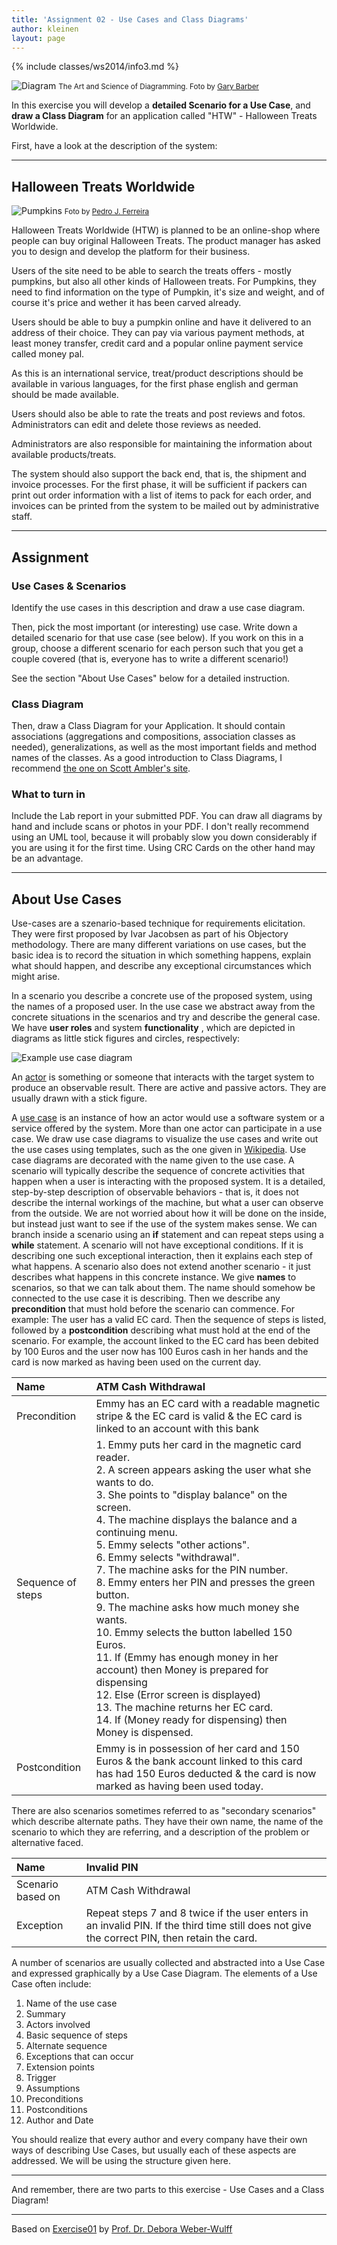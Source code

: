 ```yaml
---
title: 'Assignment 02 - Use Cases and Class Diagrams'
author: kleinen
layout: page
---
```

{% include classes/ws2014/info3.md %}

![Diagram](../images/effective-diagrams.jpg "pumpkins")
<small class = "float-right">The Art and Science of Diagramming. Foto by [Gary Barber](https://www.flickr.com/photos/cannedtuna/8115853847)</small>

In this exercise you will develop a **detailed Scenario for a Use Case**, and **draw a Class Diagram** for an application called "HTW" - Halloween Treats Worldwide.

First, have a look at the description of the system:
***
## Halloween Treats Worldwide
 ![Pumpkins](../images/pumpkins-wide.jpg "pumpkins")
<small class = "float-right">Foto by [Pedro J. Ferreira](https://www.flickr.com/photos/pedroferrer/3615212504)</small>

Halloween Treats Worldwide (HTW) is planned to be an online-shop where people can buy original Halloween Treats. The product manager has asked you to design and develop the platform for their business.

Users of the site need to be able to search the treats offers - mostly pumpkins, but also all other kinds of Halloween treats. For Pumpkins, they need to find information on the type of Pumpkin, it's size and weight, and of course it's price and wether it has been carved already.

Users should be able to buy a pumpkin online and have it delivered to an address of their choice. They can pay via various payment methods, at least money transfer, credit card and a popular online payment service called money pal.

As this is an international service, treat/product descriptions should be available in various languages, for the first phase english and german should be made available.

Users should also be able to rate the treats and post reviews and fotos. Administrators can edit and delete those reviews as needed.

Administrators are also responsible for maintaining the information about available products/treats.

The system should also support the back end, that is, the shipment and invoice processes.
For the first phase, it will be sufficient if packers can print out order information with a list of items to pack for each order, and invoices can be printed from the system to be mailed out by administrative staff.

***

## Assignment

### Use Cases & Scenarios

Identify the use cases in this description and draw a use case diagram.

Then, pick the most important (or interesting) use case. Write down a detailed scenario for that use case (see below). If you work on this in a group, choose a different scenario for each person such that you get a couple covered (that is, everyone has to write a different scenario!)

See the section "About Use Cases" below for a detailed instruction.

### Class Diagram

Then, draw a Class Diagram for your Application. It should contain associations (aggregations and compositions, association classes as needed), generalizations, as well as the most important fields and method names of the classes. As a good introduction to Class Diagrams, I recommend [the one on Scott Ambler's site](https://www.agilemodeling.com/artifacts/classDiagram.htm).


### What to turn in

Include the Lab report in your submitted PDF. You can draw all diagrams by hand and include scans or photos in your PDF. I don't really recommend using an UML tool, because it will probably slow you down considerably if you are using it for the first time. Using CRC Cards on the other hand may be an advantage.

----

## About Use Cases
Use-cases are a szenario-based technique for requirements elicitation. They were first proposed by Ivar Jacobsen as part of his Objectory methodology. There are many different variations on use cases, but the basic idea is to record the situation in which something happens, explain what should happen, and describe any exceptional circumstances which might arise.

In a scenario you describe a concrete use of the proposed system, using the names of a proposed user. In the use case we abstract away from the concrete situations in the scenarios and try and describe the general case. We have **user roles** and system **functionality** , which are depicted in diagrams as little stick figures and circles, respectively:

  ![Example use case diagram](../images/usecase.png)

An [actor](https://en.wikipedia.org/wiki/Actor_%28UML%29) is something or someone that interacts with the target system to produce an observable result. There are active and passive actors. They are usually drawn with a stick figure.

A [use case][2] is an instance of how an actor would use a software system or a service offered by the system. More than one actor can participate in a use case. We draw use case diagrams to visualize the use cases and write out the use cases using templates, such as the one given in [Wikipedia][2]. Use case diagrams are decorated with the name given to the use case. A scenario will typically describe the sequence of concrete activities that happen when a user is interacting with the proposed system. It is a detailed, step-by-step description of observable behaviors - that is, it does not describe the internal workings of the machine, but what a user can observe from the outside. We are not worried about how it will be done on the inside, but instead just want to see if the use of the system makes sense. We can branch inside a scenario using an **if** statement and can repeat steps using a **while** statement. A scenario will not have exceptional conditions. If it is describing one such exceptional interaction, then it explains each step of what happens. A scenario also does not extend another scenario - it just describes what happens in this concrete instance. We give **names** to scenarios, so that we can talk about them. The name should somehow be connected to the use case it is describing. Then we describe any **precondition** that must hold before the scenario can commence. For example: The user has a valid EC card. Then the sequence of steps is listed, followed by a **postcondition** describing what must hold at the end of the scenario. For example, the account linked to the EC card has been debited by 100 Euros and the user now has 100 Euros cash in her hands and the card is now marked as having been used on the current day.

| Name              | ATM Cash Withdrawal                                                                                                                                                                                                                                                                                                                                                                                                                                                                                                                                                                                                                                                                                                                                                |
|:------------------|:-------------------------------------------------------------------------------------------------------------------------------------------------------------------------------------------------------------------------------------------------------------------------------------------------------------------------------------------------------------------------------------------------------------------------------------------------------------------------------------------------------------------------------------------------------------------------------------------------------------------------------------------------------------------------------------------------------------------------------------------------------------------|
| Precondition      | Emmy has an EC card with a readable magnetic stripe & the EC card is valid & the EC card is linked to an account with this bank                                                                                                                                                                                                                                                                                                                                                                                                                                                                                                                                                                                                                                    |
| Sequence of steps | 1. Emmy puts her card in the magnetic card reader.<br/>2. A screen appears asking the user what she wants to do.<br/>3. She points to "display balance" on the screen.<br/>4. The machine displays the balance and a continuing menu.<br/>5. Emmy selects "other actions".<br/>6. Emmy selects "withdrawal".<br/>7. The machine asks for the PIN number.<br/>8. Emmy enters her PIN and presses the green button.<br/>9. The machine asks how much money she wants.<br/>10. Emmy selects the button labelled 150 Euros.<br/>11. If (Emmy has enough money in her account) then Money is prepared for dispensing<br/>12. Else (Error screen is displayed)<br/>13. The machine returns her EC card.<br/>14. If (Money ready for dispensing) then Money is dispensed. |
| Postcondition     | Emmy is in possession of her card and 150 Euros & the bank account linked to this card has had 150 Euros deducted & the card is now marked as having been used today.                                                                                                                                                                                                                                                                                                                                                                                                                                                                                                                                                                                              |

There are also scenarios sometimes referred to as "secondary scenarios" which describe alternate paths. They have their own name, the name of the scenario to which they are referring, and a description of the problem or alternative faced.

| Name              | Invalid PIN                                                                                                                                   |
|:------------------|:----------------------------------------------------------------------------------------------------------------------------------------------|
| Scenario based on | ATM Cash Withdrawal                                                                                                                           |
| Exception         | Repeat steps 7 and 8 twice if the user enters in an invalid PIN. If the third time still does not give the correct PIN, then retain the card. |

A number of scenarios are usually collected and abstracted into a Use Case and expressed graphically by a Use Case Diagram. The elements of a Use Case often include:

1. Name of the use case
2. Summary
3. Actors involved
4. Basic sequence of steps
5. Alternate sequence
6. Exceptions that can occur
7. Extension points
8. Trigger
9. Assumptions
10. Preconditions
11. Postconditions
12. Author and Date

You should realize that every author and every company have their own ways of describing Use Cases, but usually each of these aspects are addressed. We will be using the structure given here.

------

And remember, there are two parts to this exercise - Use Cases and a Class Diagram!

------
Based on [Exercise01][3] by [Prof. Dr. Debora Weber-Wulff][4]


[2]: https://en.wikipedia.org/wiki/Use_case
[3]: https://people.f4.htw-berlin.de/~weberwu/se/Labs/Ex1.shtml
[4]: https://www.f4.htw-berlin.de/~weberwu/
